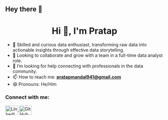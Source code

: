 ## Hey there 👋

<h1 align="center">Hi 👋, I'm Pratap  </h1>

- 🔭 Skilled and curious data enthusiast, transforming raw data into actionable insights through effective data storytelling.  
- 👯 Looking to collaborate and grow with a team in a full-time data analyst role.  
- 🤔 I’m looking for help connecting with professionals in the data community.  
- 📫 How to reach me: **pratapmandal941@gmail.com**  
- 😄 Pronouns: He/Him  

<h3 align="left">Connect with me:</h3>
<p align="left">
  <a href="https://www.linkedin.com/in/pratap-mandal51/" target="_blank">
    <img align="center" src="https://raw.githubusercontent.com/rahuldkjain/github-profile-readme-generator/master/src/images/icons/Social/linked-in-alt.svg" alt="LinkedIn - Pratap Mandal" height="30" width="40" />
  </a>
  <a href="https://github.com/Pratap151" target="_blank">
    <img align="center" src="https://cdn.jsdelivr.net/gh/devicons/devicon/icons/github/github-original.svg" alt="GitHub - Pratap151" height="30" width="40" />
  </a>
</p>


